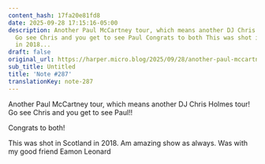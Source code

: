 ```yaml
---
content_hash: 17fa20e81fd8
date: 2025-09-28 17:15:16-05:00
description: Another Paul McCartney tour, which means another DJ Chris Holmes tour
  Go see Chris and you get to see Paul Congrats to both This was shot in Scotland
  in 2018...
draft: false
original_url: https://harper.micro.blog/2025/09/28/another-paul-mccartney-tour-which.html
sub_title: Untitled
title: 'Note #287'
translationKey: note-287
---
```


Another Paul McCartney tour, which means another DJ Chris Holmes tour! Go see Chris and you get to see Paul!!

Congrats to both!

This was shot in Scotland in 2018. Am amazing show as always. Was with my good friend Eamon Leonard
